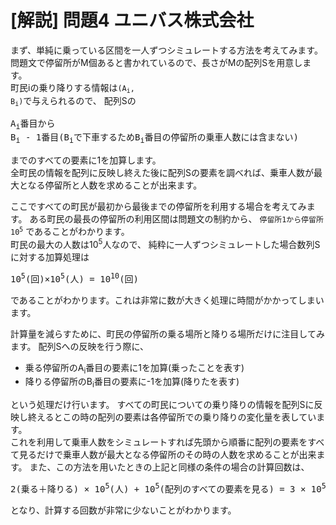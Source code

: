 # [解説] 問題4 ユニバス株式会社

まず、単純に乗っている区間を一人ずつシミュレートする方法を考えてみます。  
問題文で停留所がM個あると書かれているので、長さがMの配列Sを用意します。  
町民iの乗り降りする情報は<code>(A<sub>i</sub>, B<sub>i</sub>)</code>で与えられるので、
配列Sの  
<pre>
A<sub>i</sub>番目から
B<sub>i</sub> - 1番目(B<sub>i</sub>で下車するためB<sub>i</sub>番目の停留所の乗車人数には含まない)
</pre>
までのすべての要素に1を加算します。  
全町民の情報を配列に反映し終えた後に配列Sの要素を調べれば、乗車人数が最大となる停留所と人数を求めることが出来ます。


ここですべての町民が最初から最後までの停留所を利用する場合を考えてみます。
ある町民の最長の停留所の利用区間は問題文の制約から、
<code>停留所1から停留所10<sup>5</sup></code> 
であることがわかります。  
町民の最大の人数は10<sup>5</sup>人なので、
純粋に一人ずつシミュレートした場合数列Sに対する加算処理は
<pre>
10<sup>5</sup>(回)×10<sup>5</sup>(人) = 10<sup>10</sup>(回)
</pre>
であることがわかります。これは非常に数が大きく処理に時間がかかってしまいます。


計算量を減らすために、町民の停留所の乗る場所と降りる場所だけに注目してみます。
配列Sへの反映を行う際に、　　
- 乗る停留所のA<sub>i</sub>番目の要素に1を加算(乗ったことを表す)
- 降りる停留所のB<sub>i</sub>番目の要素に-1を加算(降りたを表す)  

という処理だけ行います。
すべての町民についての乗り降りの情報を配列Sに反映し終えるとこの時の配列の要素は各停留所での乗り降りの変化量を表しています。  
これを利用して乗車人数をシミュレートすれば先頭から順番に配列の要素をすべて見るだけで乗車人数が最大となる停留所のその時の人数を求めることが出来ます。
また、この方法を用いたときの上記と同様の条件の場合の計算回数は、
<pre>
2(乗る＋降りる) × 10<sup>5</sup>(人) + 10<sup>5</sup>(配列のすべての要素を見る) = 3 × 10<sup>5</sup>(回)
</pre>
となり、計算する回数が非常に少ないことがわかります。
